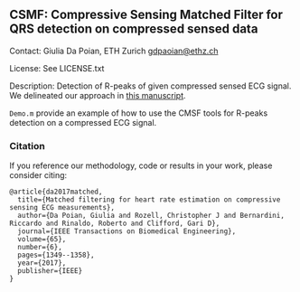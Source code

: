 ## CSMF: Compressive Sensing Matched Filter for QRS detection on compressed sensed data

Contact: Giulia Da Poian, ETH Zurich <gdpaoian@ethz.ch>

License: See LICENSE.txt

Description: Detection of R-peaks of given compressed sensed ECG signal. We delineated our approach in [this manuscript](https://ieeexplore.ieee.org/abstract/document/8038020). 

 `Demo.m` provide an example of how to use the CMSF tools for R-peaks detection on a compressed ECG signal.

### Citation

If you reference our methodology, code or results in your work, please consider citing:

    @article{da2017matched,
      title={Matched filtering for heart rate estimation on compressive sensing ECG measurements},
      author={Da Poian, Giulia and Rozell, Christopher J and Bernardini, Riccardo and Rinaldo, Roberto and Clifford, Gari D},
      journal={IEEE Transactions on Biomedical Engineering},
      volume={65},
      number={6},
      pages={1349--1358},
      year={2017},
      publisher={IEEE}
    }


